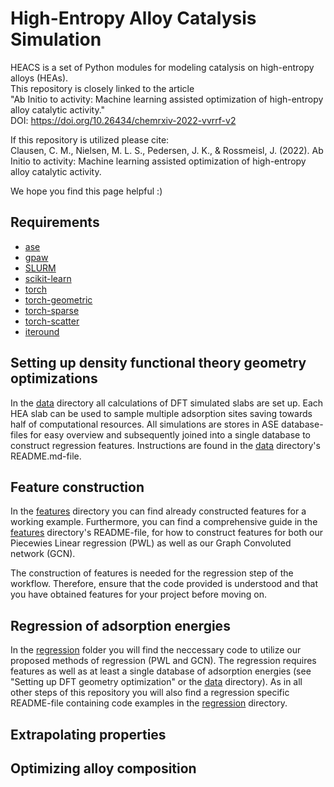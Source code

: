 # High-Entropy Alloy Catalysis Simulation
HEACS is a set of Python modules for modeling catalysis on high-entropy alloys (HEAs). <br />
This repository is closely linked to the article <br />
"Ab Initio to activity: Machine learning assisted optimization of high-entropy alloy catalytic activity." <br />
DOI: https://doi.org/10.26434/chemrxiv-2022-vvrrf-v2

If this repository is utilized please cite: <br />
Clausen, C. M., Nielsen, M. L. S., Pedersen, J. K., & Rossmeisl, J. (2022). Ab Initio to activity: Machine learning assisted optimization of high-entropy alloy catalytic activity.

We hope you find this page helpful :)


Requirements
------------
* [ase](https://wiki.fysik.dtu.dk/ase/index.html)
* [gpaw](https://wiki.fysik.dtu.dk/gpaw/)
* [SLURM](https://slurm.schedmd.com)
* [scikit-learn](https://scikit-learn.org/stable/)
* [torch](https://pypi.org/project/torch/)
* [torch-geometric](https://pypi.org/project/torch-geometric/)
* [torch-sparse](https://pypi.org/project/torch-sparse/)
* [torch-scatter](https://pypi.org/project/torch-scatter/)
* [iteround](https://pypi.org/project/iteround/)

Setting up density functional theory geometry optimizations
---------------------
In the 
[data](data)
 directory all calculations of DFT simulated slabs are set up. Each HEA slab can be used to sample multiple adsorption sites saving towards half of computational resources. All simulations are stores in ASE database-files for easy overview and subsequently joined into a single database to construct regression features. Instructions are found in the 
[data](data)
 directory's README.md-file.

Feature construction
------------------------------
In the 
[features](features)
 directory you can find already constructed features for a working example. 
Furthermore, you can find a comprehensive guide in the 
[features](features)
 directory's README-file, for how to construct features for both our Piecewies Linear regression (PWL) as well as our Graph Convoluted network (GCN).

The construction of features is needed for the regression step of the workflow. Therefore, ensure that the code provided is understood and that you have obtained features for your project before moving on.

Regression of adsorption energies
------------------------------
In the 
[regression](regression)
 folder you will find the neccessary code to utilize our proposed methods of regression (PWL and GCN). 
The regression requires features as well as at least a single database of adsorption energies (see "Setting up DFT geometry optimization" or the 
[data](data)
 directory). As in all other steps of this repository you will also find a regression specific README-file containing code examples in the 
[regression](regression)
 directory.


Extrapolating properties
------------------------


Optimizing alloy composition
----------------------------

